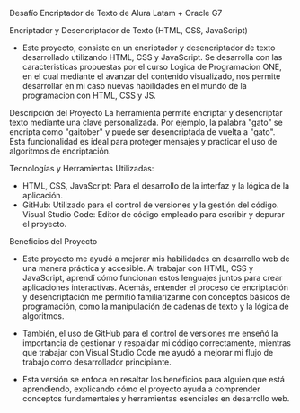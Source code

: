

Desafío Encriptador de Texto de Alura Latam + Oracle G7

Encriptador y Desencriptador de Texto (HTML, CSS, JavaScript)

- Este proyecto, consiste en un encriptador y desencriptador de texto desarrollado utilizando HTML, CSS y JavaScript. Se desarrolla con las caracteristicas propuestas por el curso Logica de Programacion ONE, en el cual mediante el avanzar del contenido visualizado, nos permite desarrollar en mi caso nuevas habilidades en el mundo de la programacion con HTML, CSS y JS.


Descripción del Proyecto
La herramienta permite encriptar y desencriptar texto mediante una clave personalizada. Por ejemplo, la palabra "gato" se encripta como "gaitober" y puede ser desencriptada de vuelta a "gato". Esta funcionalidad es ideal para proteger mensajes y practicar el uso de algoritmos de encriptación.

Tecnologías y Herramientas Utilizadas:

- HTML, CSS, JavaScript: Para el desarrollo de la interfaz y la lógica de la aplicación.
- GitHub: Utilizado para el control de versiones y la gestión del código.
 Visual Studio Code: Editor de código empleado para escribir y depurar el proyecto.


Beneficios del Proyecto
- Este proyecto me ayudó a mejorar mis habilidades en desarrollo web de una manera práctica y accesible. Al trabajar con HTML, CSS y JavaScript, aprendí cómo funcionan estos lenguajes juntos para crear aplicaciones interactivas. Además, entender el proceso de encriptación y desencriptación me permitió familiarizarme con conceptos básicos de programación, como la manipulación de cadenas de texto y la lógica de algoritmos.

- También, el uso de GitHub para el control de versiones me enseñó la importancia de gestionar y respaldar mi código correctamente, mientras que trabajar con Visual Studio Code me ayudó a mejorar mi flujo de trabajo como desarrollador principiante.

- Esta versión se enfoca en resaltar los beneficios para alguien que está aprendiendo, explicando cómo el proyecto ayuda a comprender conceptos fundamentales y herramientas esenciales en desarrollo web.